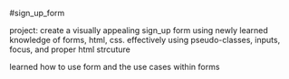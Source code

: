 #sign_up_form

project: create a visually appealing sign_up form using newly learned knowledge of forms, html, css. effectively using pseudo-classes, inputs, focus, and proper html strcuture

learned how to use form and the use cases within forms